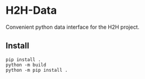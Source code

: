 # H2H-Data  

Convenient python data interface for the H2H project.  

## Install  
```
pip install .
python -m build
python -m pip install .
```
